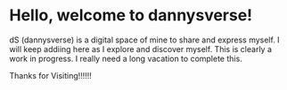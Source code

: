# Hello, welcome to dannysverse!
dS (dannysverse) is a digital space of mine to share and express myself. I will keep addiing here as I explore and discover myself. This is clearly a work in progress. I really need a long vacation to complete this.

Thanks for Visiting!!!!!!
